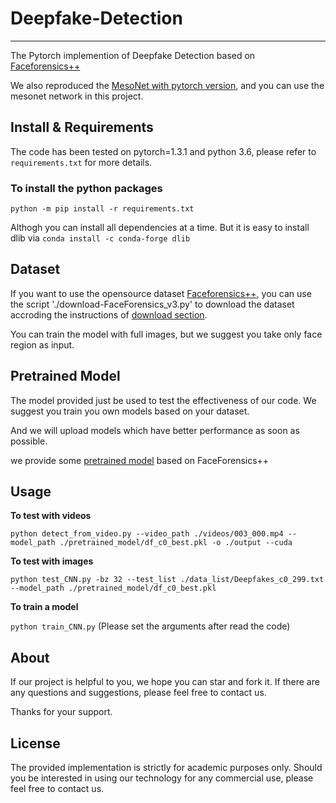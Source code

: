 # Deepfake-Detection
------------------
The Pytorch implemention of Deepfake Detection based on [Faceforensics++](https://github.com/ondyari/FaceForensics)

We also reproduced the [MesoNet with pytorch version](https://github.com/HongguLiu/MesoNet-Pytorch), and you can use the mesonet network in this project.
## Install & Requirements
The code has been tested on pytorch=1.3.1 and python 3.6, please refer to `requirements.txt` for more details.
### To install the python packages
`python -m pip install -r requirements.txt`

Althogh you can install all dependencies at a time. But it is easy to install dlib via `conda install -c conda-forge dlib`


## Dataset
If you want to use the opensource dataset [Faceforensics++](https://github.com/ondyari/FaceForensics), you can use the script './download-FaceForensics_v3.py' to download the dataset accroding the instructions of [download section](https://github.com/ondyari/FaceForensics/blob/master/dataset/README.md).

You can train the model with full images, but we suggest you take only face region as input.

## Pretrained Model
The model provided just be used to test the effectiveness of our code. We suggest you train you own models based on your dataset. 

And we will upload models which have better performance as soon as possible.

we provide some [pretrained model](https://drive.google.com/drive/folders/1GNtk3hLq6sUGZCGx8fFttvyNYH8nrQS8?usp=sharing) based on FaceForensics++

## Usage
**To test with videos**

`python detect_from_video.py --video_path ./videos/003_000.mp4 --model_path ./pretrained_model/df_c0_best.pkl -o ./output --cuda`

**To test with images**

`python test_CNN.py -bz 32 --test_list ./data_list/Deepfakes_c0_299.txt --model_path ./pretrained_model/df_c0_best.pkl`

**To train a model**

`python train_CNN.py`
(Please set the arguments after read the code)

## About
If our project is helpful to you, we hope you can star and fork it. If there are any questions and suggestions, please feel free to contact us.

Thanks for your support.
## License
The provided implementation is strictly for academic purposes only. Should you be interested in using our technology for any commercial use, please feel free to contact us.
